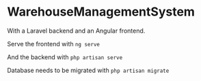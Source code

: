# WarehouseManagementSystem

With a Laravel backend and an Angular frontend.

Serve the frontend with ``ng serve``


And the backend with ``php artisan serve``

Database needs to be migrated with ``php artisan migrate``
